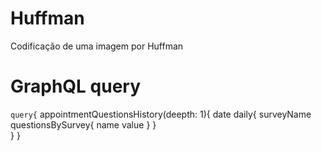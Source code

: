 # Huffman
Codificação de uma imagem por Huffman

# GraphQL query

`query{`
    appointmentQuestionsHistory(deepth: 1){
        date
        daily{
            surveyName
            questionsBySurvey{
                name
                value
            }
        }                                                                                                                  
    }
}

